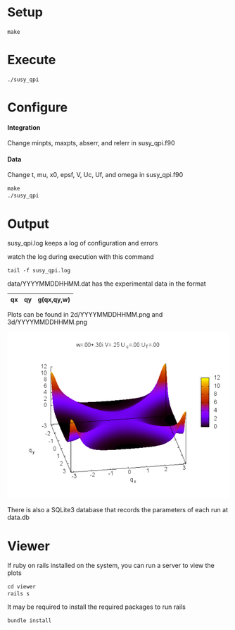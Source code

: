 # Setup

    make

# Execute

    ./susy_qpi

# Configure

#### Integration

Change minpts, maxpts, abserr, and relerr in susy_qpi.f90


#### Data

Change t, mu, x0, epsf, V, Uc, Uf, and omega in susy_qpi.f90

    make
    ./susy_qpi

# Output

susy_qpi.log keeps a log of configuration and errors

watch the log during execution with this command

    tail -f susy_qpi.log

data/YYYYMMDDHHMM.dat has the experimental data in the format

| qx | qy | g(qx,qy,w) |
|----|----|------------|

Plots can be found in 2d/YYYYMMDDHHMM.png and 3d/YYYYMMDDHHMM.png

![QPI Spectrum](https://raw.githubusercontent.com/slek120/susy_qpi/master/qpi.jpg)

There is also a SQLite3 database that records the parameters of each run at data.db

# Viewer

If ruby on rails installed on the system, you can run a server to view the plots

    cd viewer
    rails s

It may be required to install the required packages to run rails

    bundle install

